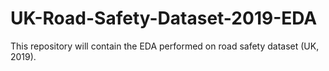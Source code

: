 # UK-Road-Safety-Dataset-2019-EDA
This repository will contain the EDA performed on road safety dataset (UK, 2019).
